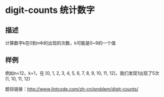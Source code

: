 # digit-counts 统计数字
## 描述
计算数字k在0到n中的出现的次数，k可能是0~9的一个值
## 样例 
例如n=12，k=1，在 [0, 1, 2, 3, 4, 5, 6, 7, 8, 9, 10, 11, 12]，我们发现1出现了5次 (1, 10, 11, 12)

题目链接：http://www.lintcode.com/zh-cn/problem/digit-counts/